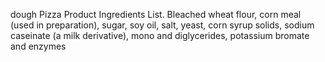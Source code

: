 dough Pizza Product Ingredients List. Bleached wheat flour, corn meal (used in preparation), sugar, soy oil, salt, yeast, corn syrup solids, sodium caseinate (a milk derivative), mono and diglycerides, potassium bromate and enzymes
